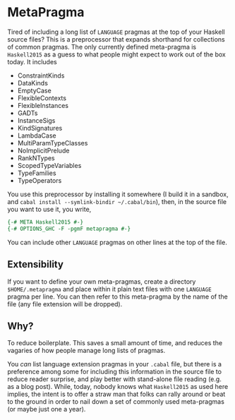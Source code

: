 # MetaPragma

Tired of including a long list of `LANGUAGE` pragmas at the top of
your Haskell source files? This is a preprocessor that expands
shorthand for collections of common pragmas. The only currently
defined meta-pragma is `Haskell2015` as a guess to what people might
expect to work out of the box today. It includes

- ConstraintKinds
- DataKinds
- EmptyCase
- FlexibleContexts
- FlexibleInstances
- GADTs
- InstanceSigs
- KindSignatures
- LambdaCase
- MultiParamTypeClasses
- NoImplicitPrelude
- RankNTypes
- ScopedTypeVariables
- TypeFamilies
- TypeOperators

You use this preprocessor by installing it somewhere (I build it in a
sandbox, and `cabal install --symlink-bindir ~/.cabal/bin`), then, in
the source file you want to use it, you write,

```haskell
{-# META Haskell2015 #-}
{-# OPTIONS_GHC -F -pgmF metapragma #-}
```

You can include other `LANGUAGE` pragmas on other lines at the top of
the file.

## Extensibility

If you want to define your own meta-pragmas, create a directory
`$HOME/.metapragma` and place within it plain text files with one
`LANGUAGE` pragma per line. You can then refer to this meta-pragma by
the name of the file (any file extension will be dropped).


## Why?

To reduce boilerplate. This saves a small amount of time, and reduces
the vagaries of how people manage long lists of pragmas.

You *can* list language extension pragmas in your `.cabal` file, but
there is a preference among some for including this information in the
source file to reduce reader surprise, and play better with
stand-alone file reading (e.g. as a blog post). While, today, nobody
knows what `Haskell2015` as used here implies, the intent is to offer
a straw man that folks can rally around or beat to the ground in order
to nail down a set of commonly used meta-pragmas (or maybe just one a
year).
